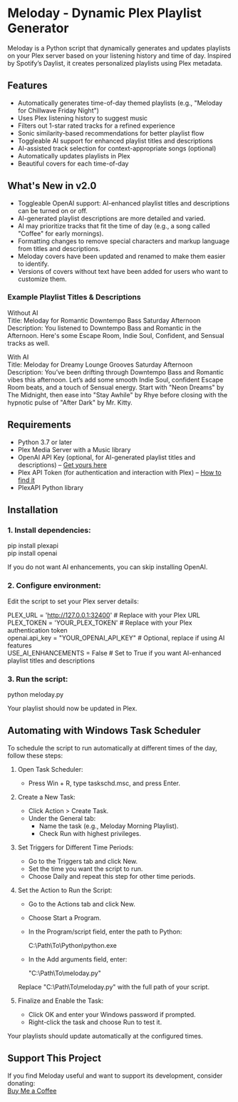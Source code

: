 # Meloday - Dynamic Plex Playlist Generator

Meloday is a Python script that dynamically generates and updates playlists on your Plex server based on your listening history and time of day. Inspired by Spotify’s Daylist, it creates personalized playlists using Plex metadata.

## Features
- Automatically generates time-of-day themed playlists (e.g., "Meloday for Chillwave Friday Night")
- Uses Plex listening history to suggest music
- Filters out 1-star rated tracks for a refined experience
- Sonic similarity-based recommendations for better playlist flow
- Toggleable AI support for enhanced playlist titles and descriptions
- AI-assisted track selection for context-appropriate songs (optional)
- Automatically updates playlists in Plex
- Beautiful covers for each time-of-day

## What's New in v2.0
- Toggleable OpenAI support: AI-enhanced playlist titles and descriptions can be turned on or off.
- AI-generated playlist descriptions are more detailed and varied.
- AI may prioritize tracks that fit the time of day (e.g., a song called "Coffee" for early mornings).
- Formatting changes to remove special characters and markup language from titles and descriptions.
- Meloday covers have been updated and renamed to make them easier to identify.
- Versions of covers without text have been added for users who want to customize them.

### Example Playlist Titles & Descriptions

Without AI  
Title: Meloday for Romantic Downtempo Bass Saturday Afternoon  
Description: You listened to Downtempo Bass and Romantic in the Afternoon. Here's some Escape Room, Indie Soul, Confident, and Sensual tracks as well.

With AI  
Title: Meloday for Dreamy Lounge Grooves Saturday Afternoon  
Description: You’ve been drifting through Downtempo Bass and Romantic vibes this afternoon. Let’s add some smooth Indie Soul, confident Escape Room beats, and a touch of Sensual energy. Start with "Neon Dreams" by The Midnight, then ease into "Stay Awhile" by Rhye before closing with the hypnotic pulse of "After Dark" by Mr. Kitty.

## Requirements
- Python 3.7 or later
- Plex Media Server with a Music library
- OpenAI API Key (optional, for AI-generated playlist titles and descriptions) – [Get yours here](https://platform.openai.com/)
- Plex API Token (for authentication and interaction with Plex) – [How to find it](https://support.plex.tv/articles/204059436-finding-an-authentication-token-x-plex-token/)
- PlexAPI Python library

## Installation

### 1. Install dependencies:
pip install plexapi  
pip install openai  

If you do not want AI enhancements, you can skip installing OpenAI.

### 2. Configure environment:
Edit the script to set your Plex server details:

PLEX_URL = 'http://127.0.0.1:32400'  # Replace with your Plex URL  
PLEX_TOKEN = 'YOUR_PLEX_TOKEN'  # Replace with your Plex authentication token  
openai.api_key = "YOUR_OPENAI_API_KEY"  # Optional, replace if using AI features  
USE_AI_ENHANCEMENTS = False  # Set to True if you want AI-enhanced playlist titles and descriptions  

### 3. Run the script:
python meloday.py  

Your playlist should now be updated in Plex.

## Automating with Windows Task Scheduler
To schedule the script to run automatically at different times of the day, follow these steps:

1. Open Task Scheduler:  
   - Press Win + R, type taskschd.msc, and press Enter.  

2. Create a New Task:  
   - Click Action > Create Task.  
   - Under the General tab:  
     - Name the task (e.g., Meloday Morning Playlist).  
     - Check Run with highest privileges.  

3. Set Triggers for Different Time Periods:  
   - Go to the Triggers tab and click New.  
   - Set the time you want the script to run.  
   - Choose Daily and repeat this step for other time periods.  

4. Set the Action to Run the Script:  
   - Go to the Actions tab and click New.  
   - Choose Start a Program.  
   - In the Program/script field, enter the path to Python:  

     C:\Path\To\Python\python.exe  

   - In the Add arguments field, enter:  

     "C:\Path\To\meloday.py"  

   Replace "C:\Path\To\meloday.py" with the full path of your script.  

5. Finalize and Enable the Task:  
   - Click OK and enter your Windows password if prompted.  
   - Right-click the task and choose Run to test it.  

Your playlists should update automatically at the configured times.

## Support This Project
If you find Meloday useful and want to support its development, consider donating:  
[Buy Me a Coffee](https://buymeacoffee.com/trackstack)
